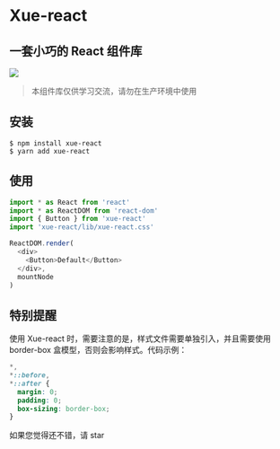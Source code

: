 # Xue-react

## 一套小巧的 React 组件库

![](https://img.shields.io/badge/license-MIT-000000.svg)

> 本组件库仅供学习交流，请勿在生产环境中使用

## 安装

```
$ npm install xue-react
$ yarn add xue-react
```

## 使用

```javascript
import * as React from 'react'
import * as ReactDOM from 'react-dom'
import { Button } from 'xue-react'
import 'xue-react/lib/xue-react.css'

ReactDOM.render(
  <div>
    <Button>Default</Button>
  </div>,
  mountNode
)
```

## 特别提醒

使用 Xue-react 时，需要注意的是，样式文件需要单独引入，并且需要使用 border-box 盒模型，否则会影响样式。代码示例：

```css
*,
*::before,
*::after {
  margin: 0;
  padding: 0;
  box-sizing: border-box;
}
```

如果您觉得还不错，请 star
